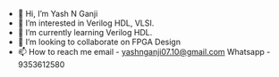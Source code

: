 - 👋 Hi, I’m Yash N Ganji
- 👀 I’m interested in Verilog HDL, VLSI.
- 🌱 I’m currently learning  Verilog HDL.
- 💞️ I’m looking to collaborate on FPGA Design
- 📫 How to reach me 
      email - yashnganji07.10@gmail.com
      Whatsapp - 9353612580
